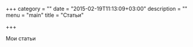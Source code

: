 +++
category = ""
date = "2015-02-19T11:13:09+03:00"
description = ""
menu = "main"
title = "Статьи"

+++

Мои статьи
